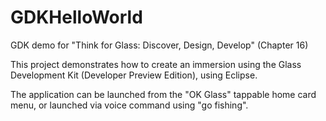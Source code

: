 GDKHelloWorld
=============

GDK demo for "Think for Glass: Discover, Design, Develop" (Chapter 16)

This project demonstrates how to create an immersion using the Glass Development Kit (Developer Preview Edition), using Eclipse. 

The application can be launched from the "OK Glass" tappable home card menu, or launched via voice command using "go fishing".
